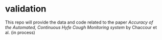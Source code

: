 # validation

This repo will provide the data and code related to the paper _Accuracy of the Automated, Continuous Hyfe Cough Monitoring system_ by Chaccour et al. (in process)
